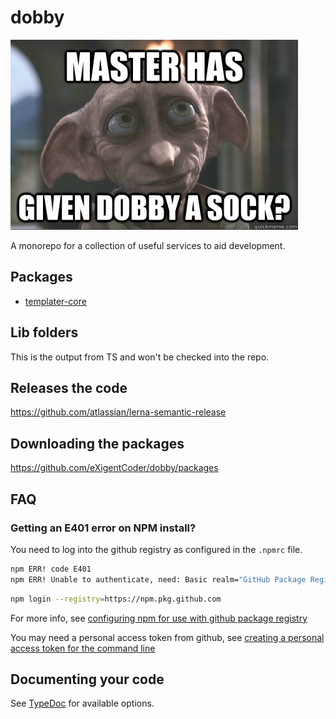# dobby

![](https://raw.githubusercontent.com/eXigentCoder/dobby/master/dobby-sock.jpg)

A monorepo for a collection of useful services to aid development.

## Packages

- [templater-core](packages/templater-core/package/README.md)

## Lib folders
This is the output from TS and won't be checked into the repo.

## Releases the code

https://github.com/atlassian/lerna-semantic-release

## Downloading the packages

https://github.com/eXigentCoder/dobby/packages

## FAQ

### Getting an E401 error on NPM install?

You need to log into the github registry as configured in the `.npmrc` file.

```bash
npm ERR! code E401
npm ERR! Unable to authenticate, need: Basic realm="GitHub Package Registry"
```

```bash
npm login --registry=https://npm.pkg.github.com
```

For more info, see [configuring npm for use with github package registry](https://help.github.com/en/github/managing-packages-with-github-package-registry/configuring-npm-for-use-with-github-package-registry)

You may need a personal access token from github, see [creating a personal access token for the command line](https://help.github.com/en/github/authenticating-to-github/creating-a-personal-access-token-for-the-command-line)

## Documenting your code

See [TypeDoc](https://typedoc.org/guides/doccomments/) for available options.